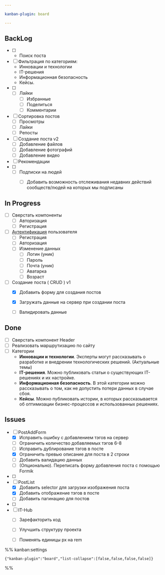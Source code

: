 ```yaml
---

kanban-plugin: board

---
```


## BackLog

- [ ] - Поиск поста
- [ ] Фильтрация по категориям:
	- Инновации и технологии
	- IT-решения
	- Информационная безопасность
	- Кейсы.
- [ ] - [ ] Лайки
	- [ ] Избранные
	- [ ] Поделиться
	- [ ] Комментарии
- [ ] Сортировка постов
	- [ ] Просмотры 
	- [ ] Лайки
	- [ ] Репосты
- [ ] Создание поста v2
	- [ ] Добавление файлов
	- [ ] Добавление фотографий
	- [ ] Добавление видео
- [ ] Рекомендации
- [ ] - [ ] Подписки на людей
	- [ ] Добавить возможность отслеживания недавних действий сообществ/людей на которых мы подписаны


## In Progress

- [ ] Сверстать компоненты
	- [ ] Авторизация
	- [ ] Регистрация
- [ ] [Аутентификация](Authentication) пользователя
	- [ ] Регистрация
	- [ ] Авторизация
	- [ ] Изменение данных
		- [ ] Логин (уник)
		- [ ] Пароль
		- [ ] Почта (уник)
		- [ ] Аватарка
		- [ ] Возраст
- [ ] Создание поста ( CRUD ) v1
	- [x] Добавить форму для создания постов
	- [x] Загружать данные на сервер при создании поста
	- [ ] Валидировать данные


## Done

- [ ] Сверстать компонент Header
- [ ] Реализовать маршрутизацию по сайту
- [ ] Категории
	- **Инновации и технологии**. Эксперты могут рассказывать о разработке и внедрении технологических решений. (Актуальные темы)
	- **IT-решения**. Можно публиковать статьи о существующих IT-решениях и их настройке.
	- **Информационная безопасность**. В этой категории можно рассказывать о том, как не допустить потери данных в случае сбоя.
	- **Кейсы**. Можно публиковать истории, в которых рассказывается об оптимизации бизнес-процессов и использованных решениях.


## Issues

- [ ] PostAddForm
	- [x] Исправить ошибку с добавлением тэгов на сервер
	- [ ] Ограничить количество добавляемых тэгов 6-8
	- [ ] Исправить дублирование тэгов в посте
	- [x] Ограничить превью описание для поста в 2 строки
	- [ ] Добавить валидацию данных
	- [ ] (Опционально). Переписать форму добавления поста с помощью Formik
- [ ] 
- [ ] PostList
	- [x] Добавить selector для загрузки изображения поста
	- [x] Добавить отображение тэгов в посте
	- [ ] Добавить пагинацию для постов
- [ ] 
- [ ] IT-Hub
	- [ ] Зарефакторить код
	- [ ] Улучшить структуру проекта
	- [ ] Поменять единицы px на rem




%% kanban:settings
```
{"kanban-plugin":"board","list-collapse":[false,false,false,false]}
```
%%